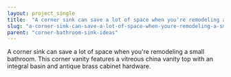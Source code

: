 ```yaml
---
layout: project_single
title:  "A corner sink can save a lot of space when you're remodeling a small bathroom. This corner vanity features a vitreous china vanity top with an integral basin and antique brass cabinet hardware."
slug: "a-corner-sink-can-save-a-lot-of-space-when-youre-remodeling-a-small-bathroom"
parent: "corner-bathroom-sink-ideas"
---
```

A corner sink can save a lot of space when you're remodeling a small bathroom. This corner vanity features a vitreous china vanity top with an integral basin and antique brass cabinet hardware.